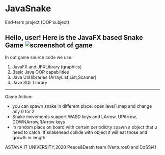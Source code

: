 # JavaSnake
End-term project (OOP subject)


Hello, user!
Here is the JavaFX based Snake Game 
![screenshot of game](https://i.ibb.co/LPMvfcn/image.png)
---------------------------------------------------------------------------------
In out game source code we use:
1. JavaFX and JFXLibrary (graphics)
2. Basic Java OOP capabilities
3. Java Util libraries (ArrayList,List,Scanner)
4. Java SQL Library
---------------------------------------------------------------------------------
Game Action:
* you can spawn snake in different place: open level1.map and change any 0 for 2
* Snake movements support WASD keys and LArrow, UPArrow, DOWNArrow,RArrow keys
* In random place on board with certain periodicity spawn a object that u need to catch. If snakehead collide with object it will eat those and growth in length.






ASTANA IT UNIVERSITY,2020
Peace&Death team (Venturos0 and DoSSi4)
